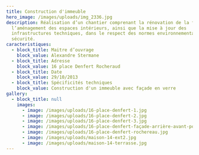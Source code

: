 ```yaml
---
title: Construction d'immeuble
hero_image: /images/uploads/img_2336.jpg
description: Réalisation d’un chantier comprenant la rénovation de la façade,
  l’aménagement des espaces intérieurs, ainsi que la mise à jour des
  infrastructures techniques, dans le respect des normes environnementales et de
  sécurité.
caracteristiques:
  - block_title: Maitre d’ouvrage
    block_value: Alexandre Stermane
  - block_title: Adresse
    block_value: 16 place Denfert Rocheraud
  - block_title: Date
    block_value: 29/10/2013
  - block_title: Spécificités techniques
    block_value: Construction d'un immeuble avec façade en verre
gallery:
  - block_title: null
    images:
      - image: /images/uploads/16-place-denfert-1.jpg
      - image: /images/uploads/16-place-denfert-2.jpg
      - image: /images/uploads/16-place-denfert-3.jpg
      - image: /images/uploads/16-place-denfert-façade-arrière-avant-pose-persienne-.jpg
      - image: /images/uploads/16-place-denfert-rochereau.jpg
      - image: /images/uploads/maison-14-ext2.jpg
      - image: /images/uploads/maison-14-terrasse.jpg
---
```

